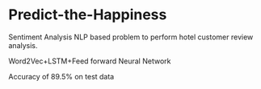 # Predict-the-Happiness
Sentiment Analysis NLP based problem to perform hotel customer review analysis.

Word2Vec+LSTM+Feed forward Neural Network

Accuracy of 89.5% on test data
